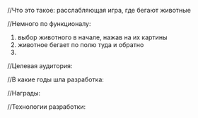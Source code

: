 //Что это такое:
расслабляющая игра, где бегают животные 

//Немного по функционалу: 
1) выбор животного в начале, нажав на их картины
2) животное бегает по полю туда и обратно
3) 

//Целевая аудитория:

//В какие годы шла разработка:

//Награды:

//Технологии разработки:
